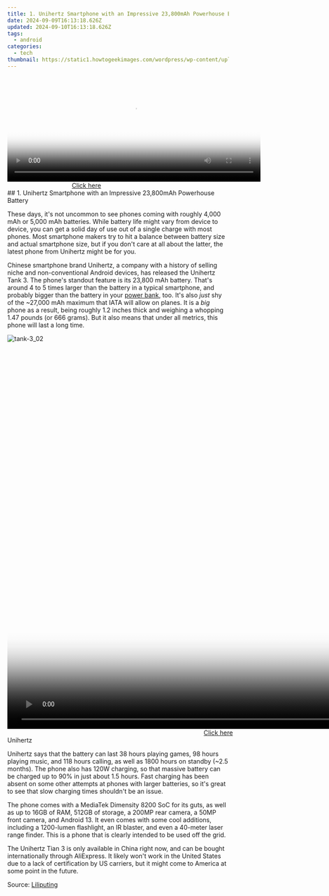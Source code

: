 ```yaml
---
title: 1. Unihertz Smartphone with an Impressive 23,800mAh Powerhouse Battery
date: 2024-09-09T16:13:18.626Z
updated: 2024-09-10T16:13:18.626Z
tags:
  - android
categories:
  - tech
thumbnail: https://static1.howtogeekimages.com/wordpress/wp-content/uploads/2023/11/unihertz-tank-3-hero.jpg
---
```


<!-- affiliate ads begin -->
<span id="1993652">
					<video width="576" height="240" style="cursor:pointer"
           poster="//a.impactradius-go.com/display-clicktoplayimage/1993652.png"
           onclick="if(!this.playClicked){this.play();this.setAttribute('controls',true);this.playClicked=true;}">
	   <source src="//a.impactradius-go.com/display-ad/22993-1993652">
	   <img src="//a.impactradius-go.com/display-clicktoplayimage/1993652.png" style="border: none; height: 100%; width: 100%; object-fit: contain">
	</video>
	<div style="width:360px;text-align:center"><a href="javascript:window.open(decodeURIComponent('https%3A%2F%2Fhomestyler.sjv.io%2Fc%2F5597632%2F1993652%2F22993'), '_blank');void(0);">Click here</a></div>
</span>
<img height="0" width="0" src="https://imp.pxf.io/i/5597632/1993652/22993" style="position:absolute;visibility:hidden;" border="0" />
<!-- affiliate ads end -->
## 1. Unihertz Smartphone with an Impressive 23,800mAh Powerhouse Battery

These days, it's not uncommon to see phones coming with roughly 4,000 mAh or 5,000 mAh batteries. While battery life might vary from device to device, you can get a solid day of use out of a single charge with most phones. Most smartphone makers try to hit a balance between battery size and actual smartphone size, but if you don't care at all about the latter, the latest phone from Unihertz might be for you.

 Chinese smartphone brand Unihertz, a company with a history of selling niche and non-conventional Android devices, has released the Unihertz Tank 3\. The phone's standout feature is its 23,800 mAh battery. That's around 4 to 5 times larger than the battery in a typical smartphone, and probably bigger than the battery in your [power bank](https://android-location-track.techidaily.com/two-ways-to-track-my-boyfriends-zte-nubia-z60-ultra-without-him-knowing-drfone-by-drfone-virtual-android/), too. It's also _just_ shy of the \~27,000 mAh maximum that IATA will allow on planes. It is a _big_ phone as a result, being roughly 1.2 inches thick and weighing a whopping 1.47 pounds (or 666 grams). But it also means that under all metrics, this phone will last a long time.

![tank-3_02](https://static1.howtogeekimages.com/wordpress/wp-content/uploads/2023/11/tank-3_02.jpg) 

<!-- affiliate ads begin -->
<span id="1495277">
					<video width="1536" height="864" style="cursor:pointer"
           poster="//a.impactradius-go.com/display-clicktoplayimage/1495277.png"
           onclick="if(!this.playClicked){this.play();this.setAttribute('controls',true);this.playClicked=true;}">
	   <source src="//a.impactradius-go.com/display-ad/17189-1495277">
	   <img src="//a.impactradius-go.com/display-clicktoplayimage/1495277.png" style="border: none; height: 100%; width: 100%; object-fit: contain">
	</video>
	<div style="width:960px;text-align:center"><a href="javascript:window.open(decodeURIComponent('https%3A%2F%2Ffunwhole.sjv.io%2Fc%2F5597632%2F1495277%2F17189'), '_blank');void(0);">Click here</a></div>
</span>
<img height="0" width="0" src="https://imp.pxf.io/i/5597632/1495277/17189" style="position:absolute;visibility:hidden;" border="0" />
<!-- affiliate ads end -->
Unihertz

 Unihertz says that the battery can last 38 hours playing games, 98 hours playing music, and 118 hours calling, as well as 1800 hours on standby (\~2.5 months). The phone also has 120W charging, so that massive battery can be charged up to 90% in just about 1.5 hours. Fast charging has been absent on some other attempts at phones with larger batteries, so it's great to see that slow charging times shouldn't be an issue.

 The phone comes with a MediaTek Dimensity 8200 SoC for its guts, as well as up to 16GB of RAM, 512GB of storage, a 200MP rear camera, a 50MP front camera, and Android 13\. It even comes with some cool additions, including a 1200-lumen flashlight, an IR blaster, and even a 40-meter laser range finder. This is a phone that is clearly intended to be used off the grid.

 The Unihertz Tian 3 is only available in China right now, and can be bought internationally through AliExpress. It likely won't work in the United States due to a lack of certification by US carriers, but it might come to America at some point in the future.

 Source: [Liliputing](https://liliputing.com/unihertz-tank-3-smartphone-has-a-23800-mah-battery/)

<ins class="adsbygoogle"
     style="display:block"
     data-ad-format="autorelaxed"
     data-ad-client="ca-pub-7571918770474297"
     data-ad-slot="1223367746"></ins>



<ins class="adsbygoogle"
     style="display:block"
     data-ad-client="ca-pub-7571918770474297"
     data-ad-slot="8358498916"
     data-ad-format="auto"
     data-full-width-responsive="true"></ins>


